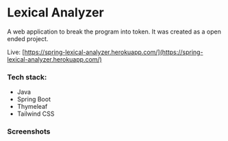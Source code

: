 # Lexical Analyzer

A web application to break the program into token. It was created as a open ended project.

Live: [https://spring-lexical-analyzer.herokuapp.com/](https://spring-lexical-analyzer.herokuapp.com/)

### Tech stack:

- Java
- Spring Boot
- Thymeleaf
- Tailwind CSS

### Screenshots

